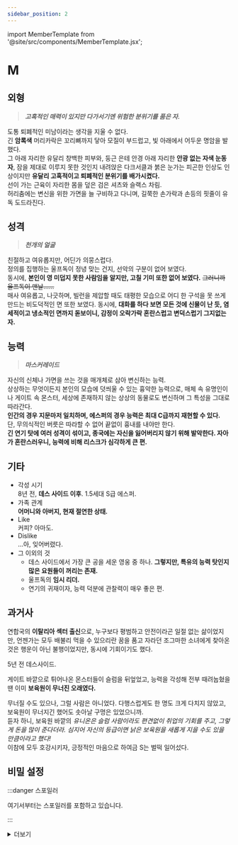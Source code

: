 ```yaml
---
sidebar_position: 2
---
```


import MemberTemplate from '@site/src/components/MemberTemplate.jsx';

# M

<MemberTemplate
  title="울프독"
  image="/img/w.png"
  codename="M"
  gender="남성"
  age="26"
  height="188cm"
  affiliation="리더"
  ability="[S급] 마스커레이드"
  bg="#3AB8DE"
  cr="#fff"
/>

## 외형
> ***고혹적인 매력이 있지만 다가서기엔 위험한 분위기를 품은 자.***

도통 퇴폐적인 미남이라는 생각을 지울 수 없다.  
긴 **암록색** 머리카락은 꼬리뼈까지 닿아 모질이 부드럽고, 빛 아래에서 어두운 명암을 발했다.  
그 아래 자리한 유달리 창백한 피부와, 둥근 은테 안경 아래 자리한 **안광 없는 자색 눈동자**, 잠을 제대로 이루지 못한 것인지 내려앉은 다크서클과 붉은 눈가는 피곤한 인상도 인상이지만 **유달리 고혹적이고 퇴폐적인 분위기를 배가시켰다.**  
선이 가는 근육이 자리한 몸을 덮은 검은 셔츠와 슬랙스 차림.  
허리춤에는 변신을 위한 가면을 늘 구비하고 다니며, 길쭉한 손가락과 손등의 핏줄이 유독 도드라진다.  

## 성격
> ***천개의 얼굴***

친절하고 여유롭지만, 어딘가 의뭉스럽다.  
정의를 집행하는 울프독이 정녕 맞는 건지, 선악의 구분이 없어 보였다.  
동시에, **본인이 영 미덥지 못한 사람임을 알지만, 고칠 기미 또한 없어 보였다.** ~~그러니까 울프독이 맨날……~~  
매사 여유롭고, 나긋하며, 빌런을 제압할 때도 태평한 모습으로 어디 한 구석을 못 쓰게 만드는 비도덕적인 면 또한 보였다. 동시에, **대화를 하다 보면 모든 것에 신물이 난 듯, 염세적이고 냉소적인 면까지 돋보이니, 감정이 오락가락 혼란스럽고 변덕스럽기 그지없는 자.**  

## 능력
> ***마스커레이드***  

자신의 신체나 가면을 쓰는 것을 매개체로 삼아 변신하는 능력.  
상상하는 무엇이든지 본인의 모습에 덧씌울 수 있는 흉악한 능력으로, 매체 속 유명인이나 게이트 속 몬스터, 세상에 존재하지 않는 상상의 동물로도 변신하며 그 특성을 그대로 따라간다.  
**인간의 경우 지문마저 일치하며, 에스퍼의 경우 능력은 최대 C급까지 재현할 수 있다.**  
단, 무의식적인 버릇은 따라할 수 없어 끝없이 흉내를 내야만 한다.  
**긴 연기 탓에 여러 성격이 섞이고, 종국에는 자신을 잃어버리지 않기 위해 발악한다. 자아가 혼란스러우니, 능력에 비해 리스크가 심각하게 큰 편.**  

## 기타
- 각성 시기  
8년 전, **데스 사이드 이후**. 1.5세대 S급 에스퍼.
- 가족 관계  
**어머니와 아버지, 현재 절연한 상태.**
- Like  
커피? 아마도.
- Dislike  
…아, 잊어버렸다.
- 그 이외의 것
  - 데스 사이드에서 가장 큰 공을 세운 영웅 중 하나. **그렇지만, 특유의 능력 탓인지 많은 요원들이 꺼리는 존재.**
  - 울프독의 **임시 리더.**
  - 연기의 귀재이자, 능력 덕분에 관찰력이 매우 좋은 편.

## 과거사
연합국의 **이탈리아 섹터 출신**으로, 누구보다 평범하고 
안전이라곤 일절 없는 삶이었지만, 언젠가는 모두 배불리 먹을 수 있으리란 꿈을 품고 자라던 조그마한 소녀에게 찾아온 것은 행운이 아닌 불행이었지만, 동시에 기회이기도 했다.  

5년 전 데스사이드.  
  
게이트 바깥으로 튀어나온 몬스터들이 슬럼을 뒤엎었고, 능력을 각성해 전부 때려눕혔을 땐 이미 **보육원이 무너진 오래였다.**  
  
무너질 수도 있으나, 그럴 사람은 아니었다. 다행스럽게도 한 명도 크게 다치지 않았고, 보육원이 무너지긴 했어도 솟아날 구멍은 있었으니까.  
듣자 하니, 보육원 바깥의 *유니온은 슬럼 사람이라도 편견없이 취업의 기회를 주고, 그렇게 돈을 많이 준다더라. 심지어 자신의 등급이면 낡은 보육원을 새롭게 지을 수도 있을 만큼이라고 했다!*  
이참에 모두 호강시키자, 긍정적인 마음으로 하여금 S는 벌떡 일어섰다.  

## 비밀 설정

:::danger 스포일러

여기서부터는 스포일러를 포함하고 있습니다.

:::


<details>
  <summary>더보기</summary>

    모르페우스 레지오는 처음부터 이러한 성격이 아니었다.  
    따사로운 햇살 아래에서 스케이트 보드를 타고, 차가운 음료로 갈증을 해소하며, 저녁에 먹을 파스타를 위해 동네의 시장으로 향하고자 다시금 스케이트 보드 위에 올라타는 평범한 소년이었다.  
    **지금의 암울한 모습 따위는, 눈 씻고도 찾을 수 없는 평범한 소년.**
    섹터의 유명한 셰프인 어머니와 미식 평론가인 아버지 아래에서 행복하게 지내던 모르페우스의 인생은 게이트가 열린 뒤 바뀌게 되었다.  

    처음에는 자신이 가진 능력이 즐거웠다.  
    길가의 고양이로 변해 소통을 하고, 새가 되어 날아다니며, 부모님께 장난을 치거나 우는 아이를 달래줄 수도 있었으니.  

    **그렇지만 어느 순간부터, 부모님은 그가 이상하다 말했다.**  

    닥터페퍼를 좋아하지 않던 모르페우스가 옆집 까를로 씨를 흉내 낸 이후 닥터페퍼를 마시기 시작했고, 자신의 생일을 착각했으며, 다리를 꼬는 버릇과 특유의 악센트가 카페의 점원이자 중국 섹터에서 온 메이메이를 닮았다며 염려를 표했다.  

    그리고, 유니온에 소속된 모르페우스는 자신의 능력이 어떤 단점을 가졌는지 명확하게 깨달았으며, **사실을 인식하는 순간부터 자아의 상실은 박차를 가하기 시작했다.**  
    
    **그렇지만, 모르페우스는 자신이 어떤 마음가짐으로 유니온에 입사했는지 만큼은 결코 잊지 않고자 했다.**  
    
    시민을 위하는 영웅, 누구도 고통받지 않을 삶.  
    ***그 어떤 상황이 있더라도, 한 사람이라도 더 안온하길 바라는 마음.***  

    그렇게, 모르페우스는 데스 사이드 당시, 망설임 없이 게이트 속으로 뛰쳐들었다.  

    수많은 동료들이 목숨을 달리하고, 리퍼의 약점을 L이 목이 찢어져라 외치며 최후의 일격을 준비할 적.  
    **모르페우스는 자신의 자아가 무너지는 한이 있더라도, 몬스터로 변신해 기회를 노리다 리퍼의 약점을 정확히 타격하며 다른 동료들에게 치명타를 입힐 기회를 제공했다.**  
    그렇지만 후회는 없었다.  

    ……없었어야 했다.  

    데스 사이드 이후, 사람들은 모르페우스를 영웅으로 칭송하며, 동시에 두려워했다.  
    단순히 모르페우스가 변신할 수 있는 존재이기 때문에.  
    아무리 영웅이라 한들 만약이라는 불안이 존재했기 때문에.  

    **만약 저 사람이 몬스터로 변신했듯 나로 변신한다면?**  

    인간은 미지에서 공포를 느끼는 존재였다. 동시에, 인간답되 미묘하게 인간답지 않은 것에도 불쾌와 공포를 느꼈다.  
    모르페우스는 그 조건을 완벽히 충족했다.  
    아무리 열린 생각을 가진 사람이라 한들 데스 사이드에서 보였던 변화무쌍한 모습에 결국 공포와 불안을 품었다.

    그리고 수많은 시선 속에서 자신이 가졌던 마음가짐을 상기하며 스스로를 채찍질했다.  
    내가 누구인지, 무엇을 유지해야 하는지, 무엇을 위해 살아야 하는지, 저 빌어먹을 시선들을 어떻게 대처할지…….  

    *그리고 4년 전, 클로징 요청을 받고 진입한 게이트에서, 유일하게 자신을 이해해주는 사람을 만났다.*  
    ***비록 그 사람이 그림 리퍼의 수장이라는 점이 문제였지만.***

    그렇지만, 자신을 *완벽하게* 이해하고, 외려 손 뻗는 자는 그가 처음이었다.  
    자신이 영웅이었음을 이해하는 자도, 안온하길 바라는 마음마저도. 그렇기에 벌인 희생도. 모두 이해하는 유일한 자.  
    ***그리고 눈앞에서 직접 알현한 새붉은 재앙과, 직접 속삭여주는 축복.***  

    그러하기에 모르페우스는 변절을 택했다.  
    영웅 F에서 하피가 된 존재의 활동을 도우고, 혼선을 빚으며, 자료를 소각했다.  
    영웅이 되고 싶었으나, 그럴 수 없게 되어버린 처지를 비관하며 헛웃음을 지었다.  

    아, 뭐였더라……. 대체 무엇이었더라….

    ***내가 어떤 마음가짐으로 여기에 남아있었더라……?***
    
</details>
